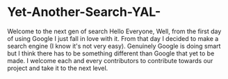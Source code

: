 # Yet-Another-Search-YAL-
Welcome to the next gen of search
Hello Everyone, Well, from the first day of using Google I just fall in love with it. From that day I decided to make a search engine (I know it's not very easy). Genuinely Google is doing smart but I think there has to be something different than Google that yet to be made. I welcome each and every contributors to contribute towards our project and take it to the next level.
